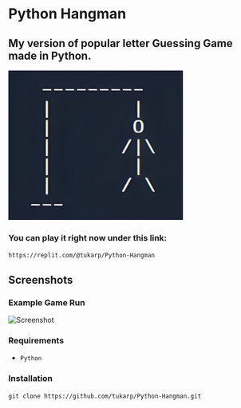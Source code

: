 # Python Hangman

## My version of popular letter Guessing Game made in Python.

<img src="https://github.com/tukarp/Hangman/blob/main/Images/Hangman.jpg" width="350" height="300"> 

### You can play it right now under this link:

```
https://replit.com/@tukarp/Python-Hangman
```

## Screenshots

### Example Game Run

![Screenshot](https://github.com/tukarp/Python-Hangman/blob/main/Images/Screenshot.png)

### Requirements

- ```Python```

### Installation

```
git clone https://github.com/tukarp/Python-Hangman.git
```
